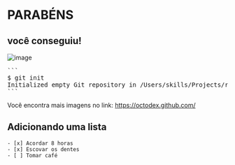 # PARABÉNS
## você conseguiu!

![image](https://github.com/user-attachments/assets/debdfb6f-f728-4fae-bc05-5f09eec1aaa8)

<pre>
```
$ git init
Initialized empty Git repository in /Users/skills/Projects/recipe-repository/.git/
```
</pre>

Você encontra mais imagens no link: https://octodex.github.com/


## Adicionando uma lista
```
- [x] Acordar 8 horas
- [x] Escovar os dentes
- [ ] Tomar café
```
